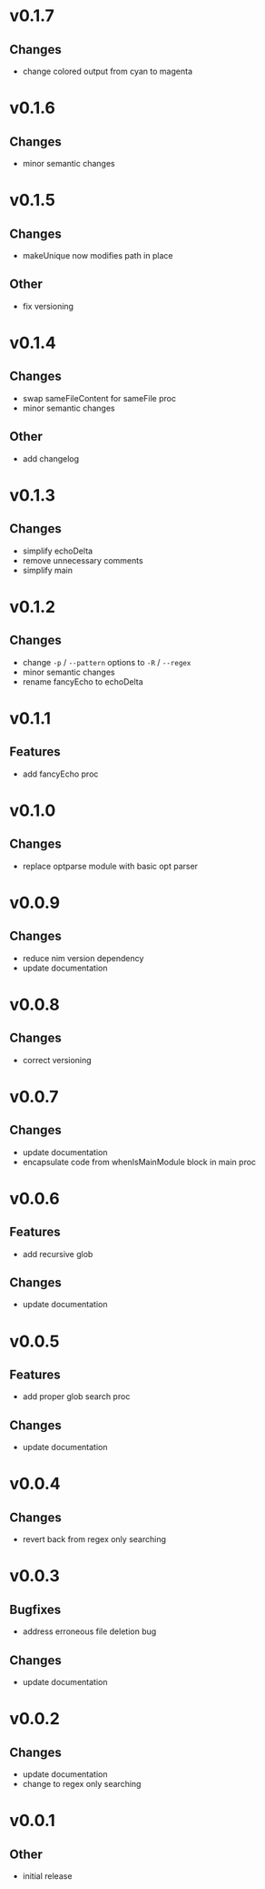 # v0.1.7

## Changes
- change colored output from cyan to magenta

# v0.1.6

## Changes
- minor semantic changes

# v0.1.5

## Changes
- makeUnique now modifies path in place

## Other
- fix versioning

# v0.1.4

## Changes
- swap sameFileContent for sameFile proc
- minor semantic changes

## Other
- add changelog

# v0.1.3

## Changes
- simplify echoDelta
- remove unnecessary comments
- simplify main

# v0.1.2

## Changes
- change ```-p``` / ```--pattern``` options to ```-R``` / ```--regex```
- minor semantic changes
- rename fancyEcho to echoDelta

# v0.1.1

## Features
- add fancyEcho proc

# v0.1.0

## Changes
- replace optparse module with basic opt parser

# v0.0.9

## Changes
- reduce nim version dependency
- update documentation

# v0.0.8

## Changes
- correct versioning

# v0.0.7

## Changes
- update documentation
- encapsulate code from whenIsMainModule block in main proc

# v0.0.6

## Features
- add recursive glob

## Changes
- update documentation

# v0.0.5

## Features
- add proper glob search proc

## Changes
- update documentation

# v0.0.4

## Changes
- revert back from regex only searching

# v0.0.3

## Bugfixes
- address erroneous file deletion bug

## Changes
- update documentation

# v0.0.2

## Changes
- update documentation
- change to regex only searching

# v0.0.1

## Other
- initial release
